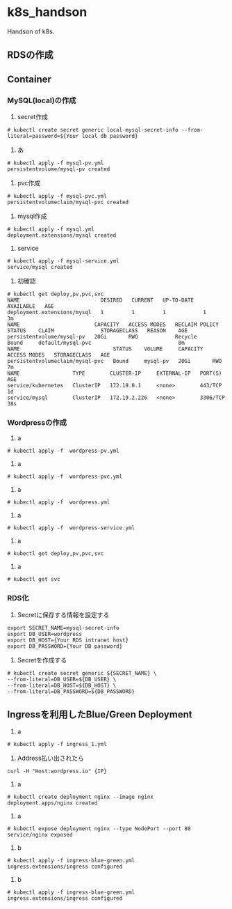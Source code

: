 # k8s_handson
Handson of k8s.

## RDSの作成

## Container

### MySQL(local)の作成

1. secret作成
```
# kubectl create secret generic local-mysql-secret-info --from-literal=password=${Your local db password}
```

1. あ
```
# kubectl apply -f mysql-pv.yml
persistentvolume/mysql-pv created
```

1. pvc作成
```
# kubectl apply -f mysql-pvc.yml
persistentvolumeclaim/mysql-pvc created
```
1. mysql作成
```
# kubectl apply -f mysql.yml
deployment.extensions/mysql created
```
1. service
```
# kubectl apply -f mysql-service.yml
service/mysql created
```
1. 初確認
```
# kubectl get deploy,pv,pvc,svc
NAME                          DESIRED   CURRENT   UP-TO-DATE   AVAILABLE   AGE
deployment.extensions/mysql   1         1         1            1           3m
NAME                        CAPACITY   ACCESS MODES   RECLAIM POLICY   STATUS    CLAIM               STORAGECLASS   REASON    AGE
persistentvolume/mysql-pv   20Gi       RWO            Recycle          Bound     default/mysql-pvc                            8m
NAME                              STATUS    VOLUME     CAPACITY   ACCESS MODES   STORAGECLASS   AGE
persistentvolumeclaim/mysql-pvc   Bound     mysql-pv   20Gi       RWO                           7m
NAME                 TYPE        CLUSTER-IP     EXTERNAL-IP   PORT(S)    AGE
service/kubernetes   ClusterIP   172.19.0.1     <none>        443/TCP    1d
service/mysql        ClusterIP   172.19.2.226   <none>        3306/TCP   38s
```

### Wordpressの作成

1. a
```
# kubectl apply -f  wordpress-pv.yml
```
1. a
```
# kubectl apply -f  wordpress-pvc.yml
```
1. a
```
# kubectl apply -f  wordpress.yml
```
1. a
```
# kubectl apply -f  wordpress-service.yml
```
1. a
```
# kubectl get deploy,pv,pvc,svc
```
1. a
```
# kubectl get svc
```

### RDS化

1. Secretに保存する情報を設定する
```
export SECRET_NAME=mysql-secret-info
export DB_USER=wordpress
export DB_HOST={Your RDS intranet host}
export DB_PASSWORD={Your DB password}
```

1. Secretを作成する
```
# kubectl create secret generic ${SECRET_NAME} \
--from-literal=DB_USER=${DB_USER} \
--from-literal=DB_HOST=${DB_HOST} \
--from-literal=DB_PASSWORD=${DB_PASSWORD}
```

## Ingressを利用したBlue/Green Deployment

1. a
```
# kubectl apply -f ingress_1.yml
```

1. Address払い出されたら
```
curl -H "Host:wordpress.io" {IP}
```

1. a
```
# kubectl create deployment nginx --image nginx
deployment.apps/nginx created
```

1. a
```
# kubectl expose deployment nginx --type NodePort --port 80
service/nginx exposed
```

1. b
```
# kubectl apply -f ingress-blue-green.yml
ingress.extensions/ingress configured
```

1. b
```
# kubectl apply -f ingress-blue-green.yml
ingress.extensions/ingress configured
```

